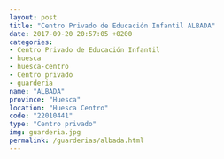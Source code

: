 ```yaml
---
layout: post
title: "Centro Privado de Educación Infantil ALBADA"
date: 2017-09-20 20:57:05 +0200
categories:
- Centro Privado de Educación Infantil
- huesca
- huesca-centro
- Centro privado
- guarderia
name: "ALBADA"
province: "Huesca"
location: "Huesca Centro"
code: "22010441"
type: "Centro privado"
img: guarderia.jpg
permalink: /guarderias/albada.html
---
```

